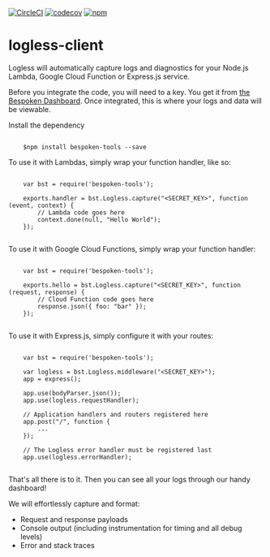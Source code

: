 [![CircleCI](https://circleci.com/gh/bespoken/logless-client/tree/master.svg?style=svg)](https://circleci.com/gh/bespoken/logless-client/tree/master)
[![codecov](https://codecov.io/gh/bespoken/logless-client/branch/master/graph/badge.svg)](https://codecov.io/gh/bespoken/logless-client)
[![npm](https://img.shields.io/npm/v/logless-client.svg)](https://www.npmjs.com/package/logless-client)

# logless-client

Logless will automatically capture logs and diagnostics for your Node.js Lambda, Google Cloud Function or Express.js service.

Before you integrate the code, you will need to a key. You get it from [the Bespoken Dashboard](https://apps.bespoken.io/dashboard).
Once integrated, this is where your logs and data will be viewable.

Install the dependency

<pre><code>
    $npm install bespoken-tools --save
</code></pre>

To use it with Lambdas, simply wrap your function handler, like so:
<pre><code>
    var bst = require('bespoken-tools');

    exports.handler = bst.Logless.capture("&lt;SECRET_KEY&gt;", function (event, context) {
        // Lambda code goes here
        context.done(null, "Hello World");
    });

</code></pre>

To use it with Google Cloud Functions, simply wrap your function handler:
<pre><code>
    var bst = require('bespoken-tools');

    exports.hello = bst.Logless.capture("&lt;SECRET_KEY&gt;", function (request, response) {
        // Cloud Function code goes here
        response.json({ foo: "bar" });
    });

</code></pre>

To use it with Express.js, simply configure it with your routes:
<pre><code>
    var bst = require('bespoken-tools');

    var logless = bst.Logless.middleware("&lt;SECRET_KEY&gt;");
    app = express();

    app.use(bodyParser.json());
    app.use(logless.requestHandler);

    // Application handlers and routers registered here
    app.post("/", function {
        ...
    });

    // The Logless error handler must be registered last
    app.use(logless.errorHandler);

</code></pre>

That's all there is to it. Then you can see all your logs through our handy dashboard!

We will effortlessly capture and format:
<ul>
    <li>Request and response payloads
    <li>Console output (including instrumentation for timing and all debug levels)
    <li>Error and stack traces
</ul>